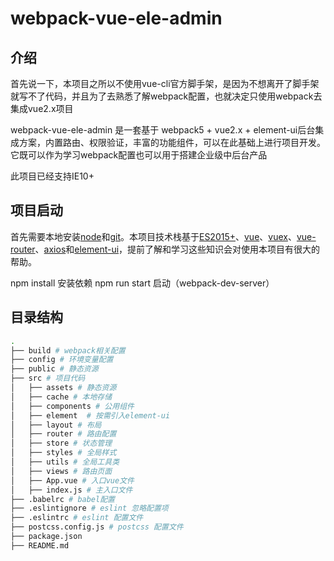 # webpack-vue-ele-admin
## 介绍

首先说一下，本项目之所以不使用vue-cli官方脚手架，是因为不想离开了脚手架就写不了代码，并且为了去熟悉了解webpack配置，也就决定只使用webpack去集成vue2.x项目

webpack-vue-ele-admin 是一套基于 webpack5 + vue2.x + element-ui后台集成方案，内置路由、权限验证，丰富的功能组件，可以在此基础上进行项目开发。它既可以作为学习webpack配置也可以用于搭建企业级中后台产品

此项目已经支持IE10+

## 项目启动

首先需要本地安装[node](https://nodejs.org/en/)和[git](https://git-scm.com/)。本项目技术栈基于[ES2015+](https://es6.ruanyifeng.com/)、[vue](https://cn.vuejs.org/index.html)、[vuex](https://vuex.vuejs.org/zh/guide/)、[vue-router](https://router.vuejs.org/zh/)、[axios](https://github.com/axios/axios)和[element-ui](https://github.com/ElemeFE/element)，提前了解和学习这些知识会对使用本项目有很大的帮助。

npm install 安装依赖
npm run start 启动（webpack-dev-server）

## 目录结构

``` sh
.
├── build # webpack相关配置
├── config # 环境变量配置
├── public # 静态资源
├── src # 项目代码
│   ├── assets # 静态资源
│   ├── cache # 本地存储
│   ├── components # 公用组件
│   ├── element  # 按需引入element-ui
│   ├── layout # 布局
│   ├── router # 路由配置
│   ├── store # 状态管理
│   ├── styles # 全局样式
│   ├── utils # 全局工具类
│   ├── views # 路由页面
│   ├── App.vue # 入口vue文件
│   ├── index.js # 主入口文件
├── .babelrc # babel配置
├── .eslintignore # eslint 忽略配置项
├── .eslintrc # eslint 配置文件
├── postcss.config.js # postcss 配置文件
├── package.json
├── README.md
```
